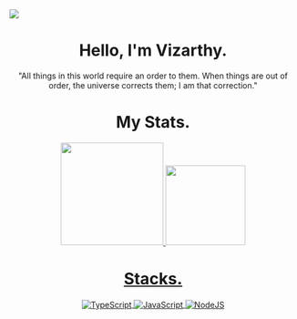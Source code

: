 <div>
  <img  src="https://cdn.discordapp.com/attachments/912335993149993071/943023312055963678/1e684d15ad21997f1a92adfae922cfe5.gif">
</div>

<div align="center">
  <h1 >Hello, I'm Vizarthy.</h1>
</div>

<div align="center">
  <p>"All things in this world require an order to them. When things are out of order, the universe corrects them; I am that correction."</p>
</div>

<div align="center">
  <h1 >My Stats.</h1>
</div>

<div align="center", style="display: inline_block">
  <a href="https://github.com/Vizarthy">
  <img height="180em" src="https://github-readme-stats.vercel.app/api?username=Vizarthy&show_icons=true&theme=midnight-purple&include_all_commits=true&count_private=true" />
  <img height="140em" src="https://github-readme-stats.vercel.app/api/top-langs/?username=Vizarthy&layout=compact&theme=midnight-purple" />
</div>
  
 <div align="center">
  <h1 >Stacks.</h1>
</div>
  
 <div align="center", style="display: inline_block">
     <img align="center" alt="TypeScript" src="https://img.shields.io/badge/typescript-blue?style=for-the-badge&logo=css3&logoColor=white">
     <img align="center" alt="JavaScript" src="https://img.shields.io/badge/JavaScript-F7DF1E?style=for-the-badge&logo=javascript&logoColor=black">
     <img align="center" alt="NodeJS" src="https://img.shields.io/badge/Node.js-43853D?style=for-the-badge&logo=node.js&logoColor=white">
     <!--<img align="center" alt="React" src="https://img.shields.io/badge/React-20232A?style=for-the-badge&logo=react&logoColor=61DAFB">-->
  </div>
